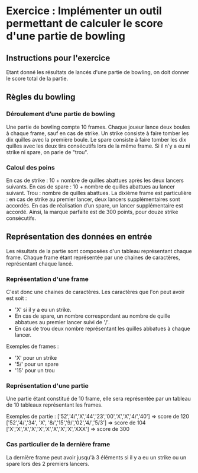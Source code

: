 # Exercice : Implémenter un outil permettant de calculer le score d'une partie de bowling

## Instructions pour l'exercice
Etant donné les résultats de lancés d'une partie de bowling, on doit donner le score total de la partie.

## Règles du bowling

### Déroulement d’une partie de bowling
Une partie de bowling compte 10 frames. Chaque joueur lance deux boules à chaque frame, sauf en cas de strike. Un strike consiste à faire tomber les dix quilles avec la première boule. Le spare consiste à faire tomber les dix quilles avec les deux tirs consécutifs lors de la même frame. Si il n'y a eu ni strike ni spare, on parle de "trou".

### Calcul des poins
En cas de strike : 10 + nombre de quilles abattues après les deux lancers suivants.
En cas de spare : 10 + nombre de quilles abattues au lancer suivant.
Trou : nombre de quilles abattues.
La dixième frame est particulière : en cas de strike au premier lancer, deux lancers supplémentaires sont accordés. En cas de réalisation d’un spare, un lancer supplémentaire est accordé.
Ainsi, la marque parfaite est de 300 points, pour douze strike consécutifs.

## Représentation des données en entrée
Les résultats de la partie sont composées d'un tableau représentant chaque frame. Chaque frame étant représentée par une chaines de caractères, représentant chaque lancé.

### Représentation d'une frame
C'est donc une chaines de caractères. Les caractères que l'on peut avoir est soit :
- 'X' si il y a eu un strike.
- En cas de spare, un nombre correspondant au nombre de quille abbatues au premier lancer suivi de '/'.
- En cas de trou deux nombre représentant les quilles abbatues à chaque lancer.

Exemples de frames :
- 'X' pour un strike
- '5/' pour un spare
- '15' pour un trou

### Représentation d'une partie
Une partie étant constitué de 10 frame, elle sera représentée par un tableau de 10 tableaux représentant les frames.

Exemples de partie :
['52','4/','X','44','23','00','X','X','4/','40'] => score de 120
['52','4/','34', 'X', '8/','15','9/','02','4/','5/3'] => score de 104
['X','X','X','X','X','X','X','X','X','XXX'] => score de 300

### Cas particulier de la dernière frame
La dernière frame peut avoir jusqu'à 3 éléments si il y a eu un strike ou un spare lors des 2 premiers lancers.
